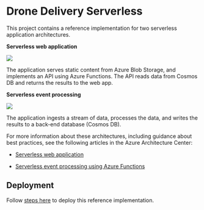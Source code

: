 # Drone Delivery Serverless

This project contains a reference implementation for two serverless application architectures.

**Serverless web application**

![](https://docs.microsoft.com/azure/architecture/reference-architectures/serverless/_images/serverless-web-app.png)

The application serves static content from Azure Blob Storage, and implements an API using Azure Functions. The API reads data from Cosmos DB and returns the results to the web app.

**Serverless event processing**

![](https://docs.microsoft.com/azure/architecture/reference-architectures/serverless/_images/serverless-event-processing.png)

The application ingests a stream of data, processes the data, and writes the results to a back-end database (Cosmos DB).

For more information about these architectures, including guidance about best practices, see the following articles in the Azure Architecture Center: 

- [Serverless web application](https://docs.microsoft.com/azure/architecture/reference-architectures/serverless/web-app)

- [Serverless event processing using Azure Functions](https://docs.microsoft.com/azure/architecture/reference-architectures/serverless/event-processing)


## Deployment

Follow [steps here](./src/readme.md) to deploy this reference implementation.
